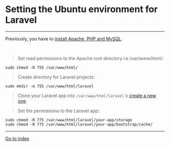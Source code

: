 # Setting the Ubuntu environment for Laravel
------------------------------------------------------------------

Previously, you have to [install Apache, PHP and MySQL](./lamp-settings.md).


<br>

> Set read permissions to the Apache root directory i.e /var/www/html/:

    sudo chmod -R 755 /var/www/html/


> Create directory for Laravel projects:

    sudo mkdir -m 755 /var/www/html/laravel


> Clone your Laravel app into `/var/www/html/laravel`
> o [create a new one](https://laravel.com/docs).


> Set the permissions to the Laravel app:

    sudo chmod -R 775 /var/www/html/laravel/your-app/storage
    sudo chmod -R 775 /var/www/html/laravel/your-app/bootstrap/cache/


***

[Go to index](../../README.md)
